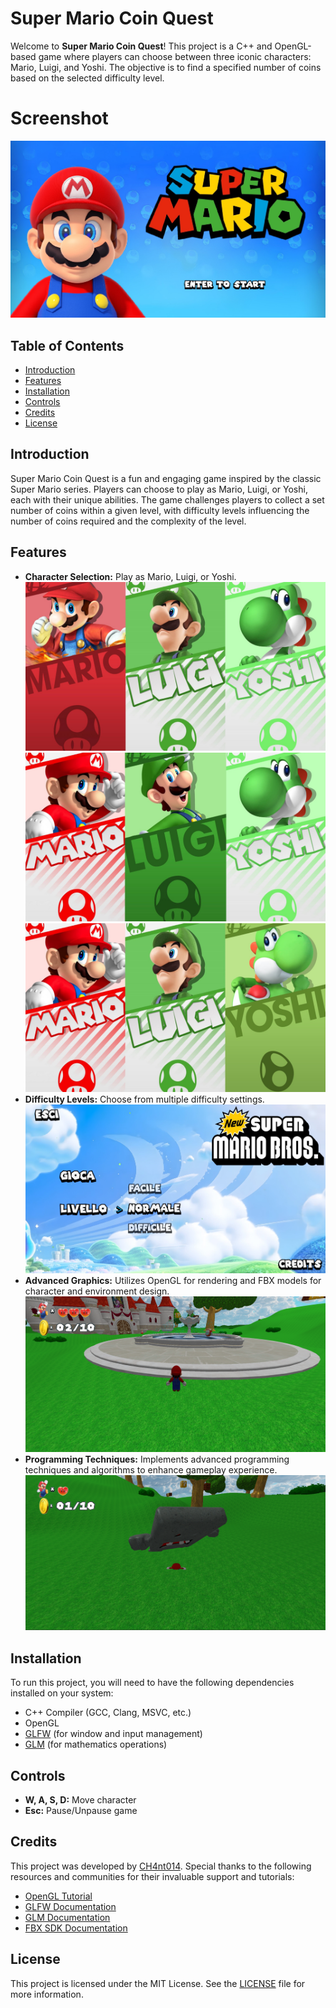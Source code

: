 # Super Mario Coin Quest

Welcome to **Super Mario Coin Quest**! This project is a C++ and OpenGL-based game where players can choose between three iconic characters: Mario, Luigi, and Yoshi. The objective is to find a specified number of coins based on the selected difficulty level.

# Screenshot
![alt text](https://github.com/CH4nt014/Super-Mario_Game/blob/main/Screenshot/Screenshot%202024-11-15%20105731.png?raw=true)

## Table of Contents

- [Introduction](#introduction)
- [Features](#features)
- [Installation](#installation)
- [Controls](#controls)
- [Credits](#credits)
- [License](#license)

## Introduction

Super Mario Coin Quest is a fun and engaging game inspired by the classic Super Mario series. Players can choose to play as Mario, Luigi, or Yoshi, each with their unique abilities. The game challenges players to collect a set number of coins within a given level, with difficulty levels influencing the number of coins required and the complexity of the level.

## Features

- **Character Selection:** Play as Mario, Luigi, or Yoshi.
![alt text](https://github.com/CH4nt014/Super-Mario_Game/blob/main/Screenshot/Screenshot%202024-11-15%20110254.png?raw=true)
![alt text](https://github.com/CH4nt014/Super-Mario_Game/blob/main/Screenshot/Screenshot%202024-11-15%20112037.png?raw=true)
![alt text](https://github.com/CH4nt014/Super-Mario_Game/blob/main/Screenshot/Screenshot%202024-11-15%20112109.png?raw=true)
- **Difficulty Levels:** Choose from multiple difficulty settings.
![alt text](https://github.com/CH4nt014/Super-Mario_Game/blob/main/Screenshot/Screenshot%202024-11-15%20105936.png?raw=true)
- **Advanced Graphics:** Utilizes OpenGL for rendering and FBX models for character and environment design.
![alt text](https://github.com/CH4nt014/Super-Mario_Game/blob/main/Screenshot/Screenshot%202024-11-15%20110950.png?raw=true)
- **Programming Techniques:** Implements advanced programming techniques and algorithms to enhance gameplay experience.
![alt text](https://github.com/CH4nt014/Super-Mario_Game/blob/main/Screenshot/Screenshot%202024-11-15%20111056.png?raw=true)

## Installation

To run this project, you will need to have the following dependencies installed on your system:

- C++ Compiler (GCC, Clang, MSVC, etc.)
- OpenGL
- [GLFW](https://www.glfw.org/) (for window and input management)
- [GLM](https://glm.g-truc.net/0.9.9/index.html) (for mathematics operations)

## Controls

- **W, A, S, D:** Move character
- **Esc:** Pause/Unpause game

## Credits

This project was developed by [CH4nt014](https://github.com/CH4nt014). Special thanks to the following resources and communities for their invaluable support and tutorials:

- [OpenGL Tutorial](https://www.opengl-tutorial.org/)
- [GLFW Documentation](https://www.glfw.org/docs/latest/)
- [GLM Documentation](https://glm.g-truc.net/0.9.9/index.html)
- [FBX SDK Documentation](https://www.autodesk.com/developer-network/platform-technologies/fbx-sdk-2020-2)

## License

This project is licensed under the MIT License. See the [LICENSE](LICENSE) file for more information.
